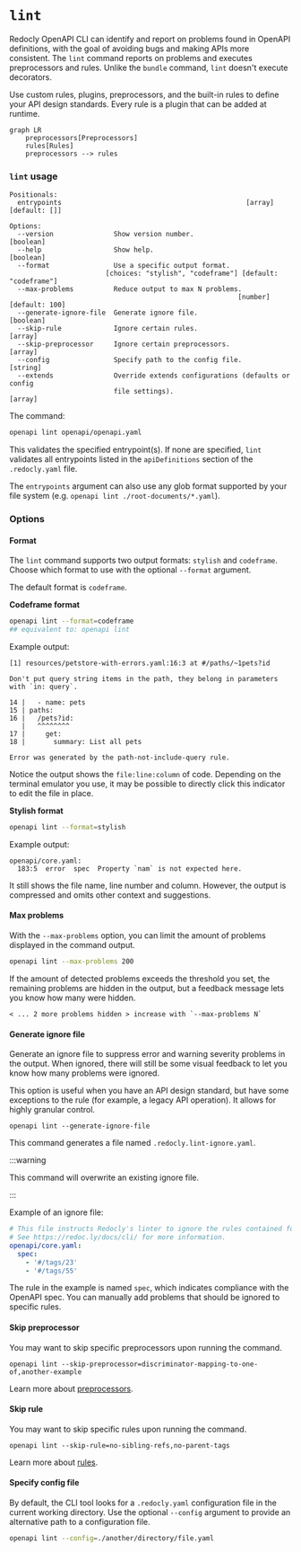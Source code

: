 # `lint`

Redocly OpenAPI CLI can identify and report on problems found in OpenAPI definitions, with the goal of avoiding bugs and making APIs more consistent. The `lint` command reports on problems and executes preprocessors and rules. Unlike the `bundle` command, `lint` doesn't execute decorators.

Use custom rules, plugins, preprocessors, and the built-in rules to define your API design standards. Every rule is a plugin that can be added at runtime.


```mermaid
graph LR
    preprocessors[Preprocessors]
    rules[Rules]
    preprocessors --> rules
```


### `lint` usage


```shell
Positionals:
  entrypoints                                              [array] [default: []]

Options:
  --version               Show version number.                         [boolean]
  --help                  Show help.                                   [boolean]
  --format                Use a specific output format.
                        [choices: "stylish", "codeframe"] [default: "codeframe"]
  --max-problems          Reduce output to max N problems.
                                                         [number] [default: 100]
  --generate-ignore-file  Generate ignore file.                        [boolean]
  --skip-rule             Ignore certain rules.                          [array]
  --skip-preprocessor     Ignore certain preprocessors.                  [array]
  --config                Specify path to the config file.              [string]
  --extends               Override extends configurations (defaults or config
                          file settings).                                [array]
```


The command:


```bash
openapi lint openapi/openapi.yaml
```


This validates the specified entrypoint(s). If none are specified, `lint` validates all entrypoints listed in the `apiDefinitions` section of the `.redocly.yaml` file.

The `entrypoints` argument can also use any glob format supported by your file system (e.g. `openapi lint ./root-documents/*.yaml`).


### Options


#### Format

The `lint` command supports two output formats: `stylish` and `codeframe`. Choose which format to use with the optional `--format` argument.

The default format is `codeframe`.


**Codeframe format**


```bash
openapi lint --format=codeframe
## equivalent to: openapi lint
```


Example output:


```shell
[1] resources/petstore-with-errors.yaml:16:3 at #/paths/~1pets?id

Don't put query string items in the path, they belong in parameters with `in: query`.

14 |   - name: pets
15 | paths:
16 |   /pets?id:
   |   ^^^^^^^^
17 |     get:
18 |       summary: List all pets

Error was generated by the path-not-include-query rule.
```


Notice the output shows the `file:line:column` of code. Depending on the terminal emulator you use, it may be possible to directly click this indicator to edit the file in place.


**Stylish format**


```bash
openapi lint --format=stylish
```


Example output:


```shell
openapi/core.yaml:
  183:5  error  spec  Property `nam` is not expected here.
```


It still shows the file name, line number and column. However, the output is compressed and omits other context and suggestions.


#### Max problems

With the `--max-problems` option, you can limit the amount of problems displayed in the command output.


```bash
openapi lint --max-problems 200
```


If the amount of detected problems exceeds the threshold you set, the remaining problems are hidden in the output, but a feedback message lets you know how many were hidden.


```shell
< ... 2 more problems hidden > increase with `--max-problems N`
```


#### Generate ignore file

Generate an ignore file to suppress error and warning severity problems in the output. When ignored, there will still be some visual feedback to let you know how many problems were ignored.

This option is useful when you have an API design standard, but have some exceptions to the rule (for example, a legacy API operation). It allows for highly granular control.


```shell
openapi lint --generate-ignore-file
```


This command generates a file named `.redocly.lint-ignore.yaml`.


:::warning

This command will overwrite an existing ignore file.

:::


Example of an ignore file:


```yaml
# This file instructs Redocly's linter to ignore the rules contained for specific parts of your API.
# See https://redoc.ly/docs/cli/ for more information.
openapi/core.yaml:
  spec:
    - '#/tags/23'
    - '#/tags/55'
```


The rule in the example is named `spec`, which indicates compliance with the OpenAPI spec. You can manually add problems that should be ignored to specific rules.


#### Skip preprocessor

You may want to skip specific preprocessors upon running the command.


```shell
openapi lint --skip-preprocessor=discriminator-mapping-to-one-of,another-example
```


Learn more about [preprocessors](../custom-rules.md).


#### Skip rule

You may want to skip specific rules upon running the command.


```shell
openapi lint --skip-rule=no-sibling-refs,no-parent-tags
```


Learn more about [rules](../custom-rules.md).


#### Specify config file

By default, the CLI tool looks for a `.redocly.yaml` configuration file in the current working directory. Use the optional `--config` argument to provide an alternative path to a configuration file.


```bash
openapi lint --config=./another/directory/file.yaml
```
